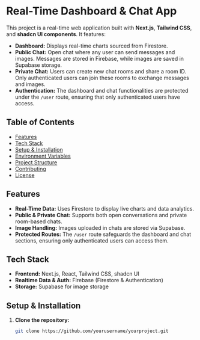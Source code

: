 # Real-Time Dashboard & Chat App

This project is a real-time web application built with **Next.js**, **Tailwind CSS**, and **shadcn UI components**. It features:

- **Dashboard:** Displays real-time charts sourced from Firestore.
- **Public Chat:** Open chat where any user can send messages and images. Messages are stored in Firebase, while images are saved in Supabase storage.
- **Private Chat:** Users can create new chat rooms and share a room ID. Only authenticated users can join these rooms to exchange messages and images.
- **Authentication:** The dashboard and chat functionalities are protected under the `/user` route, ensuring that only authenticated users have access.

## Table of Contents

- [Features](#features)
- [Tech Stack](#tech-stack)
- [Setup & Installation](#setup--installation)
- [Environment Variables](#environment-variables)
- [Project Structure](#project-structure)
- [Contributing](#contributing)
- [License](#license)

## Features

- **Real-Time Data:** Uses Firestore to display live charts and data analytics.
- **Public & Private Chat:** Supports both open conversations and private room-based chats.
- **Image Handling:** Images uploaded in chats are stored via Supabase.
- **Protected Routes:** The `/user` route safeguards the dashboard and chat sections, ensuring only authenticated users can access them.

## Tech Stack

- **Frontend:** Next.js, React, Tailwind CSS, shadcn UI
- **Realtime Data & Auth:** Firebase (Firestore & Authentication)
- **Storage:** Supabase for image storage

## Setup & Installation

1. **Clone the repository:**
   ```bash
   git clone https://github.com/yourusername/yourproject.git

